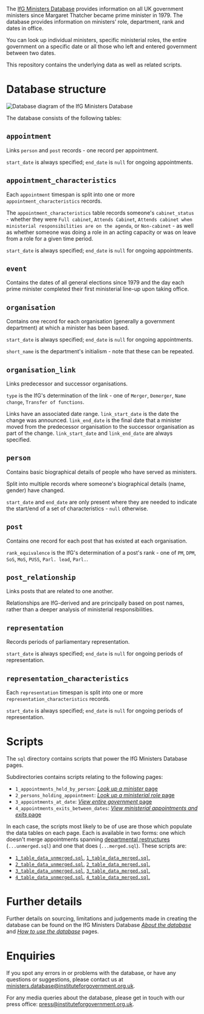 The [IfG Ministers Database](https://www.instituteforgovernment.org.uk/ministers-database) provides information on all UK government ministers since Margaret Thatcher became prime minister in 1979. The database provides information on ministers’ role, department, rank and dates in office.

You can look up individual ministers, specific ministerial roles, the entire government on a specific date or all those who left and entered government between two dates.

This repository contains the underlying data as well as related scripts.

# Database structure
![Database diagram of the IfG Ministers Database](IfG%20Ministers%20Database%20-%20v2.1.0%20(Current).png)

The database consists of the following tables:

## `appointment`
Links `person` and `post` records - one record per appointment.

`start_date` is always specified; `end_date` is `null` for ongoing appointments.

## `appointment_characteristics`
Each `appointment` timespan is split into one or more `appointment_characteristics` records.

The `appointment_characteristics` table records someone's `cabinet_status` - whether they were `Full cabinet`, `Attends Cabinet`, `Attends cabinet when ministerial responsibilities are on the agenda`, or `Non-cabinet` - as well as whether someone was doing a role in an acting capacity or was on leave from a role for a given time period.

`start_date` is always specified; `end_date` is `null` for ongoing appointments.

## `event`
Contains the dates of all general elections since 1979 and the day each prime minister completed their first ministerial line-up upon taking office.

## `organisation`
Contains one record for each organisation (generally a government department) at which a minister has been based.

`start_date` is always specified; `end_date` is `null` for ongoing appointments.

`short_name` is the department's initialism - note that these can be repeated.

## `organisation_link`
Links predecessor and successor organisations.

`type` is the IfG's determination of the link - one of `Merger`, `Demerger`, `Name change`, `Transfer of functions`.

Links have an associated date range. `link_start_date` is the date the change was announced. `link_end_date` is the final date that a minister moved from the predecessor organisation to the successor organisation as part of the change. `link_start_date` and `link_end_date` are always specified.

## `person`
Contains basic biographical details of people who have served as ministers.

Split into multiple records where someone's biographical details (name, gender) have changed.

`start_date` and `end_date` are only present where they are needed to indicate the start/end of a set of characteristics - `null` otherwise.

## `post`
Contains one record for each post that has existed at each organisation.

`rank_equivalence` is the IfG's determination of a post's rank - one of `PM`, `DPM`, `SoS`, `MoS`, `PUSS`, `Parl. lead`, `Parl.`.

## `post_relationship`
Links posts that are related to one another.

Relationships are IfG-derived and are principally based on post names, rather than a deeper analysis of ministerial responsibilities.

## `representation`
Records periods of parliamentary representation.

`start_date` is always specified; `end_date` is `null` for ongoing periods of representation.

## `representation_characteristics`
Each `representation` timespan is split into one or more `representation_characteristics` records.

`start_date` is always specified; `end_date` is `null` for ongoing periods of representation.

# Scripts
The `sql` directory contains scripts that power the IfG Ministers Database pages.

Subdirectories contains scripts relating to the following pages:
- `1_appointments_held_by_person`: [_Look up a minister_ page](https://www.instituteforgovernment.org.uk/ministers-database/look-minister)
- `2_persons_holding_appointment`: [_Look up a ministerial role_ page](https://www.instituteforgovernment.org.uk/ministers-database/look-ministerial-role)
- `3_appointments_at_date`: [_View entire government_ page](https://www.instituteforgovernment.org.uk/ministers-database/view-entire-government)
- `4_appointments_exits_between_dates`: [_View ministerial appointments and exits_ page](https://www.instituteforgovernment.org.uk/ministers-database/view-ministerial-appointments-and-exits)

In each case, the scripts most likely to be of use are those which populate the data tables on each page. Each is available in two forms: one which doesn't merge appointments spanning [departmental restructures](https://www.instituteforgovernment.org.uk/ministers-database/how-use-database#departmental-restructures) (`...unmerged.sql`) and one that does (`...merged.sql`). These scripts are:
- [`1_table_data_unmerged.sql`](https://github.com/instituteforgov/ifg-ministers-database-public/blob/main/sql/1_appointments_held_by_person/1_table_data_unmerged.sql), [`1_table_data_merged.sql`](https://github.com/instituteforgov/ifg-ministers-database-public/blob/main/sql/1_appointments_held_by_person/1_table_data_merged.sql),
- [`2_table_data_unmerged.sql`](https://github.com/instituteforgov/ifg-ministers-database-public/blob/main/sql/2_persons_holding_appointment/2_table_data_unmerged.sql), [`2_table_data_merged.sql`](https://github.com/instituteforgov/ifg-ministers-database-public/blob/main/sql/2_persons_holding_appointment/2_table_data_merged.sql),
- [`3_table_data_unmerged.sql`](https://github.com/instituteforgov/ifg-ministers-database-public/blob/main/sql/3_appointments_at_date/3_table_data_unmerged.sql), [`3_table_data_merged.sql`](https://github.com/instituteforgov/ifg-ministers-database-public/blob/main/sql/3_appointments_at_date/3_table_data_merged.sql),
- [`4_table_data_unmerged.sql`](https://github.com/instituteforgov/ifg-ministers-database-public/blob/main/sql/4_appointments_exits_between_dates/4_table_data_unmerged.sql), [`4_table_data_merged.sql`](https://github.com/instituteforgov/ifg-ministers-database-public/blob/main/sql/4_appointments_exits_between_dates/4_table_data_merged.sql),

# Further details
Further details on sourcing, limitations and judgements made in creating the database can be found on the IfG Ministers Database [_About the database_](https://www.instituteforgovernment.org.uk/ministers-database/about-database) and [_How to use the database_](https://www.instituteforgovernment.org.uk/ministers-database/how-use-database#departmental-restructures) pages.

# Enquiries
If you spot any errors in or problems with the database, or have any questions or suggestions, please contact us at [ministers.database@instituteforgovernment.org.uk](mailto:ministers.database@instituteforgovernment.org.uk).

For any media queries about the database, please get in touch with our press office: [press@instituteforgovernment.org.uk](mailto:press@instituteforgovernment.org.uk).
